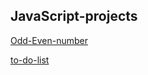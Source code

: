 ## JavaScript-projects



[Odd-Even-number](https://mans-a20.github.io/javascript-projects/odd-even-number/index.html)

[to-do-list]([Odd-Even-number](https://mans-a20.github.io/javascript-projects/odd-even-number/index.html)
)



